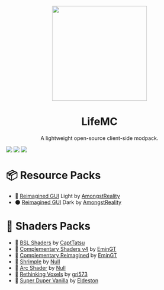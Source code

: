 <p align="center">
  <img src="https://raw.githubusercontent.com/Nukecraft5419/LifeMC/main/Resources/logo/piggy.png" wight="256px" height="256px"/>
</p>

<h1 align="center">LifeMC</h1>
<p align="center">A lightweight open-source client-side modpack.</p>

![](https://img.shields.io/modrinth/v/ms5DhVTo?color=7FBB3E&logo=modrinth&style=for-the-badge)
![](https://img.shields.io/modrinth/dt/ms5DhVTo?color=7FBB3E&logo=modrinth&style=for-the-badge)
![](https://img.shields.io/tokei/lines/github/Nukecraft5419/LifeMC?color=7FBB3E&logo=github&style=for-the-badge)

# 📦 Resource Packs

- 🌟 [Reimagined GUI]() Light by [AmongstReality](https://www.planetminecraft.com/member/amongstreality/)
- 🌑 [Reimagined GUI]() Dark by [AmongstReality](https://www.planetminecraft.com/member/amongstreality/)

# 🎨 Shaders Packs

- 🌟 [BSL Shaders](https://modrinth.com/shader/bsl-shaders) by [CaptTatsu](https://bitslablab.com/)
- 🌟 [Complementary Shaders v4](https://modrinth.com/shader/complementary-shaders-v4) by [EminGT](https://www.complementary.dev/)
- 🌟 [Complementary Reimagined](https://modrinth.com/shader/complementary-reimagined) by [EminGT](https://www.complementary.dev/)
- 🌟 [Shrimple](https://modrinth.com/shader/shrimple) by [Null](https://modrinth.com/user/Null)
- 🌟 [Arc Shader](https://modrinth.com/shader/arc-shader) by [Null](https://modrinth.com/user/Null)
- 🌟 [Rethinking Voxels](https://modrinth.com/shader/rethinking-voxels) by [gri573](https://modrinth.com/user/gri573)
- 🌟 [Super Duper Vanilla](https://modrinth.com/shader/super-duper-vanilla) by [Eldeston](https://modrinth.com/user/Eldeston)
